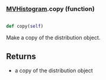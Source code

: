 ### [MVHistogram](MVHistogram.md).copy (function)


```py

def copy(self)

```



Make a copy of the distribution object.

Returns
---------
* a copy of the distribution object

